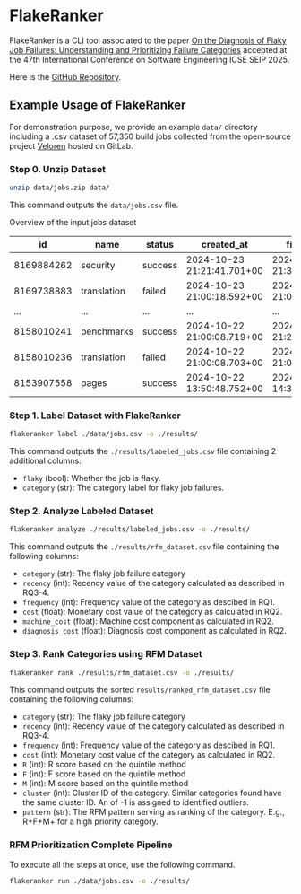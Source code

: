 # FlakeRanker

FlakeRanker is a CLI tool associated to the paper [On the Diagnosis of Flaky Job Failures: Understanding and Prioritizing Failure Categories](https://arxiv.org/abs/2501.04976) accepted at the 47th International Conference on Software Engineering ICSE SEIP 2025.

Here is the [GitHub Repository](https://github.com/devopsirc/telus-flaky-job-failures-prioritization).

## Example Usage of FlakeRanker

For demonstration purpose, we provide an example `data/` directory including a .csv dataset of 57,350 build jobs collected from the open-source project [Veloren](https://gitlab.com/veloren/veloren) hosted on GitLab.

### Step 0. Unzip Dataset

```bash
unzip data/jobs.zip data/
```

This command outputs the `data/jobs.csv` file.

Overview of the input jobs dataset

| **id**     | **name**    | **status** | **created_at**             | **finished_at**            | **duration** | **failure_reason** | **commit**                               | **project** | **logs** |
|------------|-------------|------------|----------------------------|----------------------------|--------------|--------------------|------------------------------------------|-------------|----------|
| 8169884262 | security    | success    | 2024-10-23 21:21:41.701+00 | 2024-10-23 21:38:33.728+00 | 329.987579   |                    | 71ef5d084bb13c8b1e73aabce8a559e50536fc11 | 10174980    |          |
| 8169738883 | translation | failed    | 2024-10-23 21:00:18.592+00 | 2024-10-23 21:01:13.11+00  | 50.088166    |                    | 4a3d0b76f01117aabbff24b6a7717144b1780f60 | 10174980    |   [logs]       |
| ... | ...    | ...    | ... | ... | ...   |     ...               | ... | ...    |...          |
| 8158010241 | benchmarks  | success    | 2024-10-22 21:00:08.719+00 | 2024-10-22 21:21:42.926+00 | 1292.721363  |                    | 4a3d0b76f01117aabbff24b6a7717144b1780f60 | 10174980    |          |
| 8158010236 | translation | failed    | 2024-10-22 21:00:08.703+00 | 2024-10-22 21:01:25.105+00 | 74.982538    |     script_failure               | 4a3d0b76f01117aabbff24b6a7717144b1780f60 | 10174980    |    [logs]         |
| 8153907558 | pages       | success    | 2024-10-22 13:50:48.752+00 | 2024-10-22 14:38:16.103+00 | 494.913378   |                    | 4a3d0b76f01117aabbff24b6a7717144b1780f60 | 10174980    |          |

### Step 1. Label Dataset with FlakeRanker

```bash
flakeranker label ./data/jobs.csv -o ./results/ 
```

This command outputs the `./results/labeled_jobs.csv` file containing 2 additional columns:

- `flaky` (bool): Whether the job is flaky.
- `category` (str): The category label for flaky job failures.

### Step 2. Analyze Labeled Dataset

```bash
flakeranker analyze ./results/labeled_jobs.csv -o ./results/
```

This command outputs the `./results/rfm_dataset.csv` file containing the following columns:

- `category` (str): The flaky job failure category
- `recency` (int): Recency value of the category calculated as described in RQ3-4.
- `frequency` (int): Frequency value of the category as descibed in RQ1.
- `cost` (float): Monetary cost value of the category as calculated in RQ2.
- `machine_cost` (float): Machine cost component as calculated in RQ2.
- `diagnosis_cost` (float): Diagnosis cost component as calculated in RQ2.

### Step 3. Rank Categories using RFM Dataset

```bash
flakeranker rank ./results/rfm_dataset.csv -o ./results/
```

This command outputs the sorted `results/ranked_rfm_dataset.csv` file containing the following columns:

- `category` (str): The flaky job failure category
- `recency` (int): Recency value of the category calculated as described in RQ3-4.
- `frequency` (int): Frequency value of the category as descibed in RQ1.
- `cost` (int): Monetary cost value of the category as calculated in RQ2.
- `R` (int): R score based on the quintile method
- `F` (int): F score based on the quintile method
- `M` (int): M score based on the quintile method
- `cluster` (int): Cluster ID of the category. Similar categories found have the same cluster ID. An of -1 is assigned to identified outliers.
- `pattern` (str): The RFM pattern serving as ranking of the category. E.g., R+F+M+ for a high priority category.

### RFM Prioritization Complete Pipeline

To execute all the steps at once, use the following command.

```sh
flakeranker run ./data/jobs.csv -o ./results/
```
